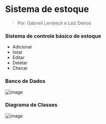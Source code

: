 # Sistema de estoque
> Por: Gabrieli Lembeck e Laiz Detros

### Sistema de controle básico de estoque
<ul>
  <li>Adicionar</li>
  <li>listar</li>
  <li>Editar</li>
  <li>Deletar</li>
  <li>Checar</li>
</ul>

### Banco de Dados
![image](https://github.com/user-attachments/assets/1d4f0069-8476-4dac-828a-87b5fca7fbf2)

### Diagrama de Classes
![image](https://github.com/user-attachments/assets/06f30ca7-f8cc-4f8a-b329-9b3ef9089266)


